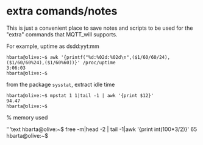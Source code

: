 # extra comands/notes

This is just a convenient place to save notes and scripts to be used for the "extra" commands that MQTT_will supports.

For example, uptime as dsdd:yyt:mm

```text
hbarta@olive:~$ awk '{printf("%d:%02d:%02d\n",($1/60/60/24),($1/60/60%24),($1/60%60))}' /proc/uptime
3:06:03
hbarta@olive:~$
```

from the package `sysstat`, extract idle time

```text
hbarta@olive:~$ mpstat 1 1|tail -1 | awk '{print $12}'
94.47
hbarta@olive:~$ 
```

% memory used

'''text
hbarta@olive:~$ free -m|head -2 | tail -1|awk '{print int(100*$3/$2)}'
65
hbarta@olive:~$ 
```
